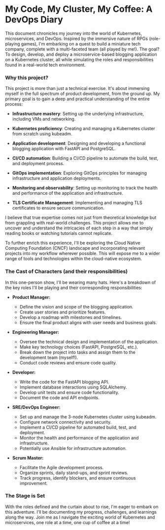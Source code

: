 # My Code, My Cluster, My Coffee: A DevOps Diary

This document chronicles my journey into the world of Kubernetes, microservices, and DevOps. Inspired by the immersive nature of RPGs (role-playing games), I'm embarking on a quest to build a miniature tech company, complete with a multi-faceted team (all played by me!). The goal? To design, develop, and deploy a microservice-based blogging application on a Kubernetes cluster, all while simulating the roles and responsibilities found in a real-world tech environment.

### Why this project?

This project is more than just a technical exercise. It's about immersing myself in the full spectrum of product development, from the ground up. My primary goal is to gain a deep and practical understanding of the entire process:

- **Infrastructure mastery**: Setting up the underlying infrastructure, including VMs and networking.

- **Kubernetes proficiency**: Creating and managing a Kubernetes cluster from scratch using kubeadm.

- **Application development**: Designing and developing a functional blogging application with FastAPI and PostgreSQL.

- **CI/CD automation**: Building a CI/CD pipeline to automate the build, test, and deployment process.

- **GitOps implementation**: Exploring GitOps principles for managing infrastructure and application deployments.

- **Monitoring and observability**: Setting up monitoring to track the health and performance of the application and infrastructure.

- **TLS Certificate Management**: Implementing and managing TLS certificates to ensure secure communication.

I believe that true expertise comes not just from theoretical knowledge but from grappling with real-world challenges. This project allows me to uncover and understand the intricacies of each step in a way that simply reading books or watching tutorials cannot replicate.

To further enrich this experience, I'll be exploring the Cloud Native Computing Foundation (CNCF) landscape and incorporating relevant projects into my workflow wherever possible. This will expose me to a wider range of tools and technologies within the cloud-native ecosystem.

### The Cast of Characters (and their responsibilities)

In this one-person show, I'll be wearing many hats. Here's a breakdown of the key roles I'll be playing and their corresponding responsibilities:

- **Product Manager:**

    - Define the vision and scope of the blogging application.
    - Create user stories and prioritize features.
    - Develop a roadmap with milestones and timelines.
    - Ensure the final product aligns with user needs and business goals.

- **Engineering Manager:**

    - Oversee the technical design and implementation of the application.
    - Make key technology choices (FastAPI, PostgreSQL, etc.).
    - Break down the project into tasks and assign them to the development team (myself!).
    - Conduct code reviews and ensure code quality.

- **Developer:**

    - Write the code for the FastAPI blogging API.
    - Implement database interactions using SQLAlchemy.
    - Develop unit tests and ensure code functionality.
    - Document the code and API endpoints.

- **SRE/DevOps Engineer:**

    - Set up and manage the 3-node Kubernetes cluster using kubeadm.
    - Configure network connectivity and security.
    - Implement a CI/CD pipeline for automated build, test, and deployment.
    - Monitor the health and performance of the application and infrastructure.
    - Potentially use Ansible for infrastructure automation.

- **Scrum Master:**

    - Facilitate the Agile development process.
    - Organize sprints, daily stand-ups, and sprint reviews.
    - Track progress, identify blockers, and ensure continuous improvement.

### The Stage is Set

With the roles defined and the curtain about to rise, I'm eager to embark on this adventure. I'll be documenting my progress, challenges, and learnings along the way.  Join me as I navigate the exciting world of Kubernetes and microservices, one role at a time, one cup of coffee at a time!
